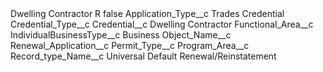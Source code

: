 <?xml version="1.0" encoding="UTF-8"?>
<CustomMetadata xmlns="http://soap.sforce.com/2006/04/metadata" xmlns:xsi="http://www.w3.org/2001/XMLSchema-instance" xmlns:xsd="http://www.w3.org/2001/XMLSchema">
    <label>Dwelling Contractor R</label>
    <protected>false</protected>
    <values>
        <field>Application_Type__c</field>
        <value xsi:type="xsd:string">Trades Credential</value>
    </values>
    <values>
        <field>Credential_Type__c</field>
        <value xsi:nil="true"/>
    </values>
    <values>
        <field>Credential__c</field>
        <value xsi:type="xsd:string">Dwelling Contractor</value>
    </values>
    <values>
        <field>Functional_Area__c</field>
        <value xsi:nil="true"/>
    </values>
    <values>
        <field>IndividualBusinessType__c</field>
        <value xsi:type="xsd:string">Business</value>
    </values>
    <values>
        <field>Object_Name__c</field>
        <value xsi:type="xsd:string">Renewal_Application__c</value>
    </values>
    <values>
        <field>Permit_Type__c</field>
        <value xsi:nil="true"/>
    </values>
    <values>
        <field>Program_Area__c</field>
        <value xsi:nil="true"/>
    </values>
    <values>
        <field>Record_type_Name__c</field>
        <value xsi:type="xsd:string">Universal Default Renewal/Reinstatement</value>
    </values>
</CustomMetadata>
